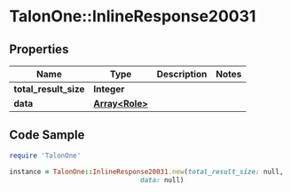 # TalonOne::InlineResponse20031

## Properties

Name | Type | Description | Notes
------------ | ------------- | ------------- | -------------
**total_result_size** | **Integer** |  | 
**data** | [**Array&lt;Role&gt;**](Role.md) |  | 

## Code Sample

```ruby
require 'TalonOne'

instance = TalonOne::InlineResponse20031.new(total_result_size: null,
                                 data: null)
```



